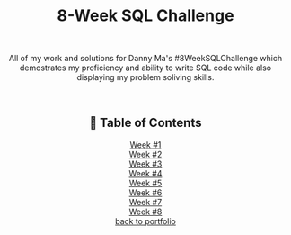 <h1 align="center">8-Week SQL Challenge</h1>
<br><p align="center">All of my work and solutions for Danny Ma's #8WeekSQLChallenge which demostrates my proficiency and ability to write SQL code while also displaying my problem soliving skills.</p>

<br><h2 align="center">🧭 Table of Contents</h2>

<p align="center">
<a href='https://github.com/miyahj/8-Week-SQL-Challenge/blob/main/Week%20%231/README.md'>Week #1</a>
<br><a href='https://github.com/miyahj/8-Week-SQL-Challenge/blob/main/Week%20%232/README.md'>Week #2</a>
<br><a href='https://github.com/miyahj/8-Week-SQL-Challenge/tree/main/Week%20%233/README.md'>Week #3</a>
<br><a href='https://github.com/miyahj/8-Week-SQL-Challenge/tree/main/Week%40%234/README.md'>Week #4</a>
<br><a href='https://github.com/miyahj/8-Week-SQL-Challenge/tree/main/Week%40%235/README.md'>Week #5</a>
<br><a href='https://github.com/miyahj/8-Week-SQL-Challenge/tree/main/Week%40%236/README.md'>Week #6</a>
<br><a href='https://github.com/miyahj/8-Week-SQL-Challenge/tree/main/Week%40%237/README.md'>Week #7</a>
<br><a href='https://github.com/miyahj/8-Week-SQL-Challenge/tree/main/Week%40%238/README.md'>Week #8</a>
<br><a href='https://github.com/miyahj/Portfolio'>back to portfolio</a>
</p>
